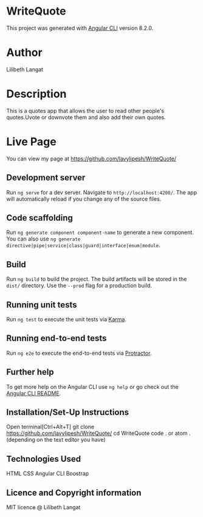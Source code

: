 # WriteQuote

This project was generated with [Angular CLI](https://github.com/angular/angular-cli) version 8.2.0.
# Author
 Lilibeth Langat
 # Description
 This is a quotes app that allows the user to read other people's quotes.Uvote or downvote them and also add their own quotes.
 # Live Page
 You can view my page at https://github.com/lavylipesh/WriteQuote/

## Development server

Run `ng serve` for a dev server. Navigate to `http://localhost:4200/`. The app will automatically reload if you change any of the source files.

## Code scaffolding

Run `ng generate component component-name` to generate a new component. You can also use `ng generate directive|pipe|service|class|guard|interface|enum|module`.

## Build

Run `ng build` to build the project. The build artifacts will be stored in the `dist/` directory. Use the `--prod` flag for a production build.

## Running unit tests

Run `ng test` to execute the unit tests via [Karma](https://karma-runner.github.io).

## Running end-to-end tests

Run `ng e2e` to execute the end-to-end tests via [Protractor](http://www.protractortest.org/).

## Further help

To get more help on the Angular CLI use `ng help` or go check out the [Angular CLI README](https://github.com/angular/angular-cli/blob/master/README.md).
## Installation/Set-Up Instructions
Open terminal[Ctrl+Alt+T]
git clone https://github.com/lavylipesh/WriteQuote/
cd WriteQuote
code . or atom .(depending on the text editor you have)
## Technologies Used
HTML
CSS
Angular CLI
Boostrap
## Licence and Copyright information
MIT licence @ Lilibeth Langat
